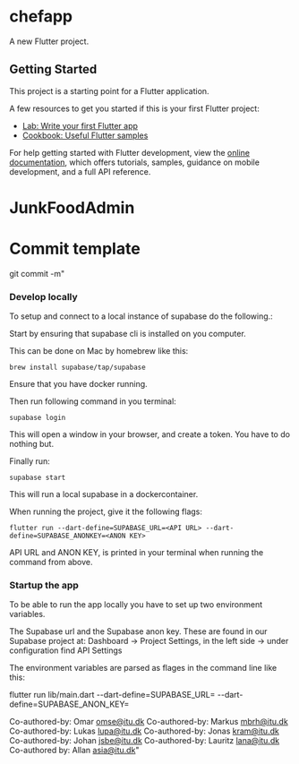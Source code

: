 # chefapp

A new Flutter project.

## Getting Started

This project is a starting point for a Flutter application. 

A few resources to get you started if this is your first Flutter project:

- [Lab: Write your first Flutter app](https://docs.flutter.dev/get-started/codelab)
- [Cookbook: Useful Flutter samples](https://docs.flutter.dev/cookbook)

For help getting started with Flutter development, view the
[online documentation](https://docs.flutter.dev/), which offers tutorials,
samples, guidance on mobile development, and a full API reference.
# JunkFoodAdmin

# Commit template
git commit -m"<commitmessage>

### Develop locally
To setup and connect to a local instance of supabase do the following.:

Start by ensuring that supabase cli is installed on you computer.

This can be done on Mac by homebrew like this:
```shell
brew install supabase/tap/supabase
```

Ensure that you have docker running.

Then run following command in you terminal:
```shell
supabase login
```
This will open a window in your browser, and create a token. You have to do nothing but.

Finally run:
```shell
supabase start
```

This will run a local supabase in a dockercontainer.

When running the project, give it the following flags:

```shell
flutter run --dart-define=SUPABASE_URL=<API URL> --dart-define=SUPABASE_ANONKEY=<ANON KEY>
```
API URL and ANON KEY, is printed in your terminal when running the command from above.


### Startup the app

To be able to run the app locally you have to set up two environment variables.

The Supabase url and the Supabase anon key. These are found in our Supabase project at:
Dashboard -> Project Settings, in the left side -> under configuration find API Settings

The environment variables are parsed as flages in the command line like this:

flutter run lib/main.dart --dart-define=SUPABASE_URL=<insert url> --dart-define=SUPABASE_ANON_KEY=<insert anon key>


<description>

Co-authored-by: Omar <omse@itu.dk>
Co-authored-by: Markus <mbrh@itu.dk>
Co-authored-by: Lukas <lupa@itu.dk>
Co-authored-by: Jonas <kram@itu.dk>
Co-authored-by: Johan <jsbe@itu.dk>
Co-authored-by: Lauritz <lana@itu.dk>
Co-authored by: Allan <asia@itu.dk>"  